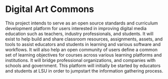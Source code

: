 # Digital Art Commons

This project intends to serve as an open source standards and curriculum development platform for users interested in improving digital media education such as teachers, industry professionals, and students. It will exist to help build and share classroom resources, assignments, assets, and tools to assist educators and students in learning and various software and workflows. It will also help an open community of users define a common set of learning objectives for courses across various learning platforms and institutions. It will bridge professional organizations, and companies with schools and government. This platform will initially be started by educators and students at LSU in order to jumpstart the information gathering process. 